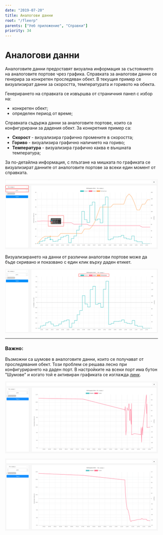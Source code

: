 ```yaml
---
date: "2019-07-20"
title: Аналогови данни
root: "/fleerp"
parents: ["Уеб приложение", "Справки"]
priority: 34
---
```


# Аналогови данни

Аналоговите данни предоставят визуална информация за състоянието на аналоговите портове чрез графика.
Справката за аналогови данни се генерира за конкретен проследяван обект.
В текущия пример се визуализират данни за скоростта, температурата и горивото на обекта.

Генерирането на справката се извършва от страничния панел с избор на:

- конкретен обект;
- определен период от време;

Справката съдържа данни за аналоговите портове, които са конфигурирани за дадения обект. За конкретния пример са:

- **Скорост** - визуализира графично промените в скоростта;
- **Гориво** - визуализира графично наличието на гориво;
- **Температура** - визуализира графично каква е външната температура;

За по-детайлна информация, с плъзгане на мишката по графиката се визуализират данните от аналоговите портове
за всеки един момент от справката.

![AnalogInputs](analog-inputs-bg.png)

Визуализирането на данни от различни аналогови портове може да бъде скривано и показвано с един клик върху даден етикет. 

![AnalogInputs](hidden-ports-bg.png)

---

### Важно:

Възможни са шумове в аналоговите данни, които се получават от проследявания обект. Този проблем се решава
лесно при конфигурирането на даден порт. В настройките на всеки порт има бутон "Шумове" и когато той е активиран
графиката се изглажда *[линк](../../../web/settings/tobjects/details/ports/analogs)*.

![AnalogInputs](noise-false-bg.png)

![AnalogInputs](noise-true-bg.png)

